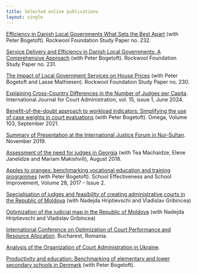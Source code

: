 ```yaml
---
title: Selected online publications
layout: single
---
```


[Efficiency in Danish Local Governments What Sets the Best Apart](https://en.rockwoolfonden.dk/publications/efficiency-in-danish-local-governments-what-sets-the-best-apart/) (with Peter Bogetoft). Rockwool Foundation Study Paper no. 232.

[Service Delivery and Efficiency in Danish Local Governments: A Comprehensive Approach](https://en.rockwoolfonden.dk/publications/service-delivery-and-efficiency-in-danish-local-governments-a-comprehensive-approach/) (with Peter Bogetoft). Rockwool Foundation Study Paper no. 231.

[The Impact of Local Government Services on House Prices](https://en.rockwoolfonden.dk/publications/the-impact-of-local-government-services-on-house-prices/) (with Peter Bogetoft and Lasse Mathiesen). Rockwool Foundation Study Paper no. 230.

[Explaining Cross-Country Differences in the Number of Judges per Capita](https://iacajournal.org/articles/10.36745/ijca.581). International Journal for Court Administration, vol. 15, issue 1, June 2024.

[Benefit-of-the-doubt approach to workload indicators: Simplifying the use of case weights in court evaluations](https://www.sciencedirect.com/science/article/abs/pii/S0305048320307295) (with Peter Bogetoft). Omega, Volume 103, September 2021.

[Summary of Presentation at the International Justice Forum in Nur-Sultan](https://bookdown.org/jw_/BookdownJW/). November 2019.

[Assessment of the need for judges in Georgia](https://ewmi-ruleoflawgeo.org/uploads/files/4566AssessmentoftheneedforjudgesinGeorgia-ENG.pdf.pdf) (with Tea Machaidze,
Elene Janelidze and Mariam Makishvili), August 2018.

[Apples to oranges: benchmarking vocational education and training programmes](https://www.tandfonline.com/doi/abs/10.1080/09243453.2016.1247731) (with Peter Bogetoft). School Effectiveness and School Improvement, Volume 28, 2017 - Issue 2.

[Specialisation of judges and feasibility of creating administrative courts in the Republic of Moldova](https://crjm.org/wp-content/uploads/2014/06/2014-Study-Specialis-Judges-MD_en.pdf) (with Nadejda Hriptievschi and Vladislav Gribincea)

[Optimization of the judicial map in the Republic of Moldova](https://www.justice.gov.md/public/files/file/reforma_sectorul_justitiei/pilonstudiu1/Studiu_Optimiz_Hartii_Jud_-_CRJM-2014_en_2.pdf) (with Nadejda Hriptievschi and Vladislav Gribincea)

[International Conference on Optimization of Court Performance and Resource Allocation](https://courtoptimization.wixsite.com/ewmi/papers). Bucharest, Romania.

[Analysis of the Organization of Court Administration in Ukraine](https://newjustice.org.ua/wp-content/uploads/2018/06/SJA_Structural_Assessment_JW_eng.pdf).

[Productivity and education: Benchmarking of elementary and lower secondary schools in Denmark](https://norden.diva-portal.org/smash/get/diva2:702590/FULLTEXT01.pdf)
(with Peter Bogetoft).